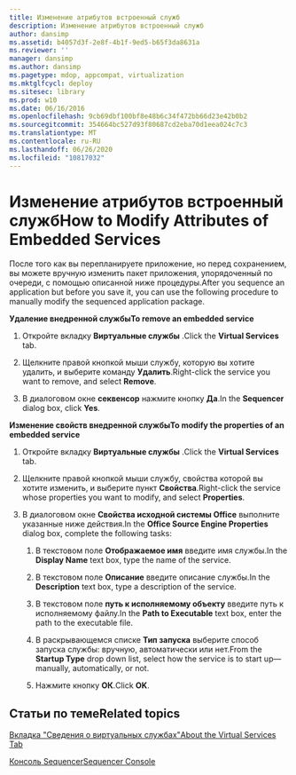 ```yaml
---
title: Изменение атрибутов встроенный служб
description: Изменение атрибутов встроенный служб
author: dansimp
ms.assetid: b4057d3f-2e8f-4b1f-9ed5-b65f3da8631a
ms.reviewer: ''
manager: dansimp
ms.author: dansimp
ms.pagetype: mdop, appcompat, virtualization
ms.mktglfcycl: deploy
ms.sitesec: library
ms.prod: w10
ms.date: 06/16/2016
ms.openlocfilehash: 9cb69dbf100bf8e48b6c34f472bb66d23e42b0b2
ms.sourcegitcommit: 354664bc527d93f80687cd2eba70d1eea024c7c3
ms.translationtype: MT
ms.contentlocale: ru-RU
ms.lasthandoff: 06/26/2020
ms.locfileid: "10817032"
---
```

# <span data-ttu-id="24732-103">Изменение атрибутов встроенный служб</span><span class="sxs-lookup"><span data-stu-id="24732-103">How to Modify Attributes of Embedded Services</span></span>


<span data-ttu-id="24732-104">После того как вы перепланируете приложение, но перед сохранением, вы можете вручную изменить пакет приложения, упорядоченный по очереди, с помощью описанной ниже процедуры.</span><span class="sxs-lookup"><span data-stu-id="24732-104">After you sequence an application but before you save it, you can use the following procedure to manually modify the sequenced application package.</span></span>

**<span data-ttu-id="24732-105">Удаление внедренной службы</span><span class="sxs-lookup"><span data-stu-id="24732-105">To remove an embedded service</span></span>**

1.  <span data-ttu-id="24732-106">Откройте вкладку **Виртуальные службы** .</span><span class="sxs-lookup"><span data-stu-id="24732-106">Click the **Virtual Services** tab.</span></span>

2.  <span data-ttu-id="24732-107">Щелкните правой кнопкой мыши службу, которую вы хотите удалить, и выберите команду **Удалить**.</span><span class="sxs-lookup"><span data-stu-id="24732-107">Right-click the service you want to remove, and select **Remove**.</span></span>

3.  <span data-ttu-id="24732-108">В диалоговом окне **секвенсор** нажмите кнопку **Да**.</span><span class="sxs-lookup"><span data-stu-id="24732-108">In the **Sequencer** dialog box, click **Yes**.</span></span>

**<span data-ttu-id="24732-109">Изменение свойств внедренной службы</span><span class="sxs-lookup"><span data-stu-id="24732-109">To modify the properties of an embedded service</span></span>**

1.  <span data-ttu-id="24732-110">Откройте вкладку **Виртуальные службы** .</span><span class="sxs-lookup"><span data-stu-id="24732-110">Click the **Virtual Services** tab.</span></span>

2.  <span data-ttu-id="24732-111">Щелкните правой кнопкой мыши службу, свойства которой вы хотите изменить, и выберите пункт **Свойства**.</span><span class="sxs-lookup"><span data-stu-id="24732-111">Right-click the service whose properties you want to modify, and select **Properties**.</span></span>

3.  <span data-ttu-id="24732-112">В диалоговом окне **Свойства исходной системы Office** выполните указанные ниже действия.</span><span class="sxs-lookup"><span data-stu-id="24732-112">In the **Office Source Engine Properties** dialog box, complete the following tasks:</span></span>

    1.  <span data-ttu-id="24732-113">В текстовом поле **Отображаемое имя** введите имя службы.</span><span class="sxs-lookup"><span data-stu-id="24732-113">In the **Display Name** text box, type the name of the service.</span></span>

    2.  <span data-ttu-id="24732-114">В текстовом поле **Описание** введите описание службы.</span><span class="sxs-lookup"><span data-stu-id="24732-114">In the **Description** text box, type a description of the service.</span></span>

    3.  <span data-ttu-id="24732-115">В текстовом поле **путь к исполняемому объекту** введите путь к исполняемому файлу.</span><span class="sxs-lookup"><span data-stu-id="24732-115">In the **Path to Executable** text box, enter the path to the executable file.</span></span>

    4.  <span data-ttu-id="24732-116">В раскрывающемся списке **Тип запуска** выберите способ запуска службы: вручную, автоматически или нет.</span><span class="sxs-lookup"><span data-stu-id="24732-116">From the **Startup Type** drop down list, select how the service is to start up—manually, automatically, or not.</span></span>

    5.  <span data-ttu-id="24732-117">Нажмите кнопку **ОК**.</span><span class="sxs-lookup"><span data-stu-id="24732-117">Click **OK**.</span></span>

## <span data-ttu-id="24732-118">Статьи по теме</span><span class="sxs-lookup"><span data-stu-id="24732-118">Related topics</span></span>


[<span data-ttu-id="24732-119">Вкладка "Сведения о виртуальных службах"</span><span class="sxs-lookup"><span data-stu-id="24732-119">About the Virtual Services Tab</span></span>](about-the-virtual-services-tab.md)

[<span data-ttu-id="24732-120">Консоль Sequencer</span><span class="sxs-lookup"><span data-stu-id="24732-120">Sequencer Console</span></span>](sequencer-console.md)

 

 





